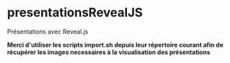 # presentationsRevealJS
Présentations avec Reveal.js

**Merci d'utiliser les scripts import.sh depuis leur répertoire courant afin de récupérer les images necessaires à la visualisation des présentations**
